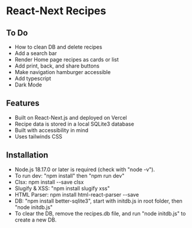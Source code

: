 # React-Next Recipes

## To Do

- How to clean DB and delete recipes
- Add a search bar
- Render Home page recipes as cards or list
- Add print, back, and share buttons
- Make navigation hamburger accessible
- Add typescript
- Dark Mode

## Features

- Built on React-Next.js and deployed on Vercel
- Recipe data is stored in a local SQLite3 database
- Built with accessibility in mind
- Uses tailwinds CSS

## Installation

- Node.js 18.17.0 or later is required (check with "node -v").
- To run dev: "npm install" then "npm run dev"
- Clsx: npm install --save clsx
- Slugify & XSS: "npm install slugify xss"
- HTML Parser: npm install html-react-parser --save
- DB: "npm install better-sqlite3", start with initdb.js in root folder, then "node initdb.js"
- To clear the DB, remove the recipes.db file, and run "node initdb.js" to create a new DB.
